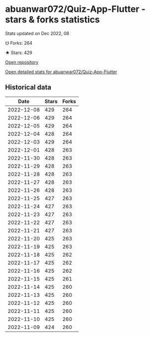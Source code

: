 # abuanwar072/Quiz-App-Flutter - stars & forks statistics

Stats updated on Dec 2022, 08

☋ Forks: 264

★ Stars: 429

[Open repository](https://github.com/abuanwar072/Quiz-App-Flutter)

[Open detailed stats for abuanwar072/Quiz-App-Flutter](https://reviewgithub.com/rep/abuanwar072/Quiz-App-Flutter)

## Historical data
| Date | Stars | Forks |
|------|-------|-------|
| 2022-12-08 | 429 | 264 | 
| 2022-12-06 | 429 | 264 | 
| 2022-12-05 | 429 | 264 | 
| 2022-12-04 | 428 | 264 | 
| 2022-12-03 | 429 | 264 | 
| 2022-12-01 | 428 | 263 | 
| 2022-11-30 | 428 | 263 | 
| 2022-11-29 | 428 | 263 | 
| 2022-11-28 | 428 | 263 | 
| 2022-11-27 | 428 | 263 | 
| 2022-11-26 | 428 | 263 | 
| 2022-11-25 | 427 | 263 | 
| 2022-11-24 | 427 | 263 | 
| 2022-11-23 | 427 | 263 | 
| 2022-11-22 | 427 | 263 | 
| 2022-11-21 | 427 | 263 | 
| 2022-11-20 | 425 | 263 | 
| 2022-11-19 | 425 | 263 | 
| 2022-11-18 | 425 | 262 | 
| 2022-11-17 | 425 | 262 | 
| 2022-11-16 | 425 | 262 | 
| 2022-11-15 | 425 | 261 | 
| 2022-11-14 | 425 | 260 | 
| 2022-11-13 | 425 | 260 | 
| 2022-11-12 | 425 | 260 | 
| 2022-11-11 | 425 | 260 | 
| 2022-11-10 | 425 | 260 | 
| 2022-11-09 | 424 | 260 | 

